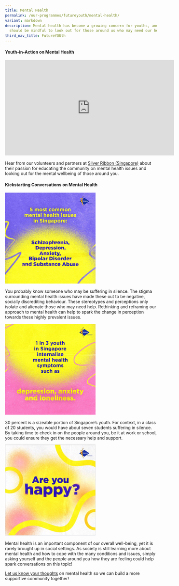 ```yaml
---
title: Mental Health
permalink: /our-programmes/futureyouth/mental-health/
variant: markdown
description: Mental health has become a growing concern for youths, and we
  should be mindful to look out for those around us who may need our help.
third_nav_title: FutureYOUth
---
```

#### **Youth-in-Action on Mental Health**
 
<iframe allowfullscreen="" allow="accelerometer; autoplay; clipboard-write; encrypted-media; gyroscope; picture-in-picture; web-share" frameborder="0" title="YouTube video player" src="https://www.youtube.com/embed/-Q7Wiwa1B7g?si=uhUJs-cdRhxgkSMG" height="315" width="560"></iframe>

Hear from our volunteers and partners at [Silver Ribbon (Singapore)](https://www.silverribbonsingapore.com/) about their passion for educating the community on mental health issues and looking out for the mental wellbeing of those around you.

       

#### **Kickstarting Conversations on Mental Health**
   
<div style="text-align:;">
	  <a href="https://www.instagram.com/p/Cyid1zIvGgb/?igshid=MzRlODBiNWFlZA=="><img style="width:300px;height:300px;display:inline-block" alt="" src="/images/MH_03.jpg"></a>   
  
<a></a></div>
You probably know someone who may be suffering in silence. The stigma surrounding mental health issues have made these out to be negative, socially discrediting behaviour. These stereotypes and perceptions only isolate and alienate those who may need help. Rethinking and reframing our approach to mental health can help to spark the change in perception towards these highly prevalent issues.

<div style="text-align:;">
	  <a href="https://www.instagram.com/p/CyQcR5ItRWX/?igshid=MzRlODBiNWFlZA=="><img style="width:300px;height:300px;display:inline-block" alt="" src="/images/MH_02.jpg"></a>   
  
<a></a></div>        

30 percent is a sizeable portion of Singapore’s youth. For context, in a class of 20 students, you would have about seven students suffering in silence. By taking time to check in on the people around you, be it at work or school, you could ensure they get the necessary help and support.

<div style="text-align:;">
	  <a href="https://www.instagram.com/reel/Cx-azgvJn3Z/?igshid=MzRlODBiNWFlZA=="><img style="width:300px;height:300px;display:inline-block" alt="" src="/images/MH_01.JPG"></a>   
  
<a></a></div>

Mental health is an important component of our overall well-being, yet it is rarely brought up in social settings. As society is still learning more about mental health and how to cope with the many conditions and issues, simply asking yourself and the people around you how they are feeling could help spark conversations on this topic!

[Let us know your thoughts](https://share.oppi.live/01H6ZK5NB1JMZTA3Q15N8DDFWC) on mental health so we can build a more supportive community together!